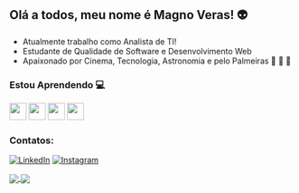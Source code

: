 ## Olá a todos, meu nome é Magno Veras! :alien:

- Atualmente trabalho como Analista de TI!
- Estudante de Qualidade de Software e Desenvolvimento Web
- Apaixonado por Cinema, Tecnologia, Astronomia e pelo Palmeiras :green_heart: :telescope: :movie_camera:
  
### Estou Aprendendo 💻
<img src="https://cdn.jsdelivr.net/gh/devicons/devicon@latest/icons/html5/html5-original.svg" width="30" height="30"/> <img src="https://cdn.jsdelivr.net/gh/devicons/devicon@latest/icons/css3/css3-original.svg" width="30" height="30"/> <img src="https://cdn.jsdelivr.net/gh/devicons/devicon@latest/icons/javascript/javascript-original.svg"  width="30" height="30"/> <img src="https://cdn.jsdelivr.net/gh/devicons/devicon@latest/icons/react/react-original-wordmark.svg" width="30" height="30"/>

### Contatos:

[![LinkedIn](https://img.shields.io/badge/LinkedIn-0077B5?style=for-the-badge&logo=linkedin&logoColor=white)](https://www.linkedin.com/in/magno-veras-7a97579b) [![Instagram](https://img.shields.io/badge/-Instagram-%23E4405F?style=for-the-badge&logo=instagram&logoColor=white)](https://www.instagram.com/omagnoveras/)

<a href="https://github.com/anuraghazra/github-readme-stats">
<img align="center" src="https://github-readme-stats.vercel.app/api/top-langs/?username=omagnoveras&layout=donut"/>
</a>
<a>
  <img align="center" src="https://github-readme-stats.vercel.app/api?username=omagnoveras&show_icons=true&theme=dark"/>
</a>

<!--
**omagnoveras/omagnoveras** is a ✨ _special_ ✨ repository because its `README.md` (this file) appears on your GitHub profile.

Here are some ideas to get you started:


- 🌱 I’m currently learning ...
- 👯 I’m looking to collaborate on ...
- 🤔 I’m looking for help with ...
- 💬 Ask me about ...
- 📫 How to reach me: ...
- 😄 Pronouns: ...
- ⚡ Fun fact: ...
-->
